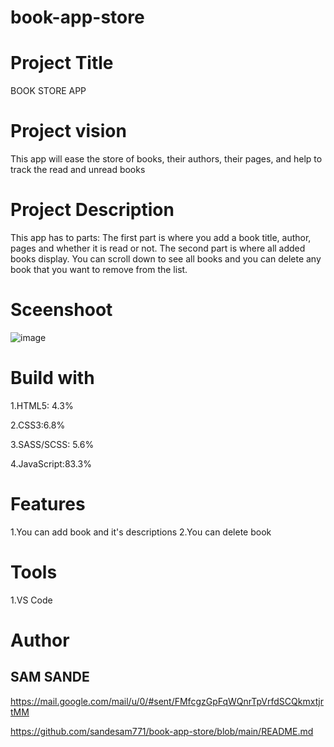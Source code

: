 # book-app-store
# Project Title
BOOK STORE APP
# Project vision
This app will ease the store of books, their authors, their pages, and help to track the read and unread books
# Project Description
This app has to parts: The first part is where you add a book title, author, pages and whether it is read or not. The second part is where all added books display. You can scroll down to see all books and you can delete any book that you want to remove from the list.
# Sceenshoot
![image](https://user-images.githubusercontent.com/107360364/173242161-0664320f-db7c-4cbb-a5da-4a030e89f2ad.png)
# Build with
1.HTML5: 4.3%

2.CSS3:6.8%

3.SASS/SCSS: 5.6%

4.JavaScript:83.3%
# Features
1.You can add book and it's descriptions
2.You can delete book
# Tools
1.VS Code
# Author
## SAM SANDE
<https://mail.google.com/mail/u/0/#sent/FMfcgzGpFqWQnrTpVrfdSCQkmxtjrtMM>

<https://github.com/sandesam771/book-app-store/blob/main/README.md>
